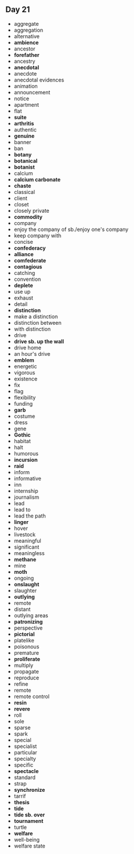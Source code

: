 ## Day 21

- aggregate
- aggregation
- alternative
- **ambience**
- ancestor
- **forefather**
- ancestry
- **anecdotal**
- anecdote
- anecdotal evidences
- animation
- announcement
- notice
- apartment
- flat
- **suite**
- **arthritis**
- authentic
- **genuine**
- banner
- ban
- **botany**
- **botanical**
- **botanist**
- calcium
- **calcium carbonate**
- **chaste**
- classical
- client
- closet
- closely private
- **commodity**
- company
- enjoy the company of sb./enjoy one's company
- keep company with
- concise
- **confederacy**
- **alliance**
- **comfederate**
- **contagious**
- catching
- convention
- **deplete**
- use up
- exhaust
- detail
- **distinction**
- make a distinction
- distinction between
- with distinction
- drive
- **drive sb. up the wall**
- drive home
- an hour's drive
- **emblem**
- energetic
- vigorous
- existence
- fix
- flag
- flexibility
- funding
- **garb**
- costume
- dress
- gene
- **Gothic**
- habitat
- halt
- humorous
- **incursion**
- **raid**
- inform
- informative
- inn
- internship
- journalism
- lead
- lead to
- lead the path
- **linger**
- hover
- livestock
- meaningful
- significant
- meaningless
- **methane**
- mine
- **moth**
- ongoing
- **onslaught**
- slaughter
- **outlying**
- remote
- distant
- outlying areas
- **patronizing**
- perspective
- **pictorial**
- platelike
- poisonous
- premature
- **proliferate**
- multiply
- propagate
- reproduce
- refine
- remote
- remote control
- **resin**
- **revere**
- roll
- sole
- sparse
- spark
- special
- specialist
- particular
- specialty
- specific
- **spectacle**
- standard
- strap
- **synchronize**
- tarrif
- **thesis**
- **tide**
- **tide sb. over**
- **tournament**
- turtle
- **welfare**
- well-being
- welfare state
